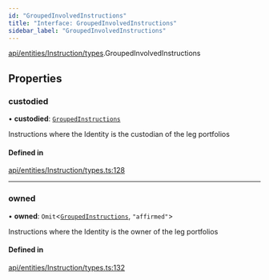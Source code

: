 ```yaml
---
id: "GroupedInvolvedInstructions"
title: "Interface: GroupedInvolvedInstructions"
sidebar_label: "GroupedInvolvedInstructions"
---
```


[api/entities/Instruction/types](../../../../../../modules/API/Entities/Instruction/Types/Types.md).GroupedInvolvedInstructions

## Properties

### custodied

• **custodied**: [`GroupedInstructions`](../GroupedInstructions/GroupedInstructions.md)

Instructions where the Identity is the custodian of the leg portfolios

#### Defined in

[api/entities/Instruction/types.ts:128](https://github.com/PolymeshAssociation/polymesh-sdk/blob/fe2e6dd1d/src/api/entities/Instruction/types.ts#L128)

___

### owned

• **owned**: `Omit`\<[`GroupedInstructions`](../GroupedInstructions/GroupedInstructions.md), ``"affirmed"``\>

Instructions where the Identity is the owner of the leg portfolios

#### Defined in

[api/entities/Instruction/types.ts:132](https://github.com/PolymeshAssociation/polymesh-sdk/blob/fe2e6dd1d/src/api/entities/Instruction/types.ts#L132)
